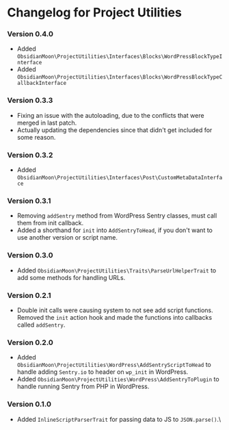 Changelog for Project Utilities
===============================

### Version 0.4.0

* Added `ObsidianMoon\ProjectUtilities\Interfaces\Blocks\WordPressBlockTypeInterface`
* Added `ObsidianMoon\ProjectUtilities\Interfaces\Blocks\WordPressBlockTypeCallbackInterface`

### Version 0.3.3

* Fixing an issue with the autoloading, due to the conflicts that were merged in last patch.
* Actually updating the dependencies since that didn't get included for some reason.

### Version 0.3.2

* Added `ObsidianMoon\ProjectUtilities\Interfaces\Post\CustomMetaDataInterface`

### Version 0.3.1

* Removing `addSentry` method from WordPress Sentry classes, must call them from init callback.
* Added a shorthand for `init` into `AddSentryToHead`, if you don't want to use another version or script name.

### Version 0.3.0

* Added `ObsidianMoon\ProjectUtilities\Traits\ParseUrlHelperTrait` to add some methods for handling URLs.

### Version 0.2.1

* Double init calls were causing system to not see add script functions. Removed the `init` action hook and made the
  functions into callbacks called `addSentry`.

### Version 0.2.0

* Added `ObsidianMoon\ProjectUtilities\WordPress\AddSentryScriptToHead` to handle adding `Sentry.io` to header on
  `wp_init` in WordPress.
* Added `ObsidianMoon\ProjectUtilities\WordPress\AddSentryToPlugin` to handle running Sentry from PHP in WordPress.

### Version 0.1.0

* Added `InlineScriptParserTrait` for passing data to JS to `JSON.parse()`.\
